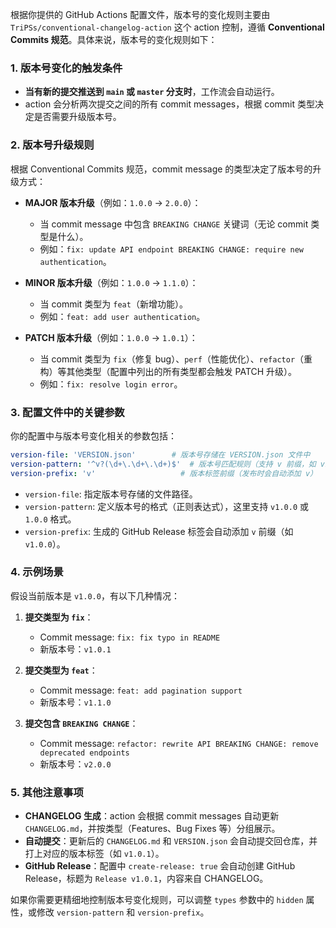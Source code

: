 根据你提供的 GitHub Actions 配置文件，版本号的变化规则主要由 `TriPSs/conventional-changelog-action` 这个 action 控制，遵循 **Conventional Commits 规范**。具体来说，版本号的变化规则如下：


### 1. **版本号变化的触发条件**
- **当有新的提交推送到 `main` 或 `master` 分支时**，工作流会自动运行。
- action 会分析两次提交之间的所有 commit messages，根据 commit 类型决定是否需要升级版本号。


### 2. **版本号升级规则**
根据 Conventional Commits 规范，commit message 的类型决定了版本号的升级方式：
- **MAJOR 版本升级**（例如：`1.0.0` → `2.0.0`）：
  - 当 commit message 中包含 `BREAKING CHANGE` 关键词（无论 commit 类型是什么）。
  - 例如：`fix: update API endpoint BREAKING CHANGE: require new authentication`。

- **MINOR 版本升级**（例如：`1.0.0` → `1.1.0`）：
  - 当 commit 类型为 `feat`（新增功能）。
  - 例如：`feat: add user authentication`。

- **PATCH 版本升级**（例如：`1.0.0` → `1.0.1`）：
  - 当 commit 类型为 `fix`（修复 bug）、`perf`（性能优化）、`refactor`（重构）等其他类型（配置中列出的所有类型都会触发 PATCH 升级）。
  - 例如：`fix: resolve login error`。


### 3. **配置文件中的关键参数**
你的配置中与版本号变化相关的参数包括：
```yaml
version-file: 'VERSION.json'        # 版本号存储在 VERSION.json 文件中
version-pattern: '^v?(\d+\.\d+\.\d+)$'  # 版本号匹配规则（支持 v 前缀，如 v1.0.0）
version-prefix: 'v'                   # 版本标签前缀（发布时会自动添加 v）
```

- `version-file`: 指定版本号存储的文件路径。
- `version-pattern`: 定义版本号的格式（正则表达式），这里支持 `v1.0.0` 或 `1.0.0` 格式。
- `version-prefix`: 生成的 GitHub Release 标签会自动添加 `v` 前缀（如 `v1.0.0`）。


### 4. **示例场景**
假设当前版本是 `v1.0.0`，有以下几种情况：
1. **提交类型为 `fix`**：
   - Commit message: `fix: fix typo in README`
   - 新版本号：`v1.0.1`

2. **提交类型为 `feat`**：
   - Commit message: `feat: add pagination support`
   - 新版本号：`v1.1.0`

3. **提交包含 `BREAKING CHANGE`**：
   - Commit message: `refactor: rewrite API BREAKING CHANGE: remove deprecated endpoints`
   - 新版本号：`v2.0.0`


### 5. **其他注意事项**
- **CHANGELOG 生成**：action 会根据 commit messages 自动更新 `CHANGELOG.md`，并按类型（Features、Bug Fixes 等）分组展示。
- **自动提交**：更新后的 `CHANGELOG.md` 和 `VERSION.json` 会自动提交回仓库，并打上对应的版本标签（如 `v1.0.1`）。
- **GitHub Release**：配置中 `create-release: true` 会自动创建 GitHub Release，标题为 `Release v1.0.1`，内容来自 CHANGELOG。


如果你需要更精细地控制版本号变化规则，可以调整 `types` 参数中的 `hidden` 属性，或修改 `version-pattern` 和 `version-prefix`。